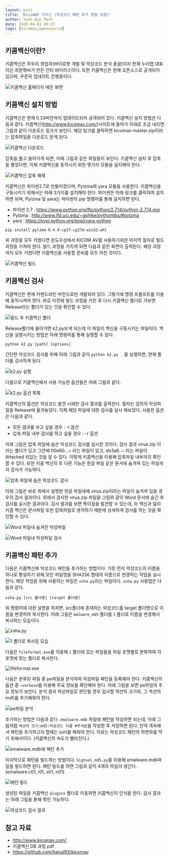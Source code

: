```yaml
---
layout: post
title: 'KicomAV 가이드 (악성코드 패턴 추가 방법 포함)'
author: Seok-Eun Park
date: 2020-04-01 09:37
tags: [kicomav,opensource]
---
```

## 키콤백신이란?

키콤백신은 하우리 창업자(바이로봇 개발 및 악성코드 분석 총괄)이자 현재 누리랩 대표이신 최원혁씨가 만든 안티 바이러스이다. 또한 키콤백신은 현재 오픈소스로 공개되어 있으며, 꾸준히 업데이트 진행중이다.

![키콤백신 홈페이지 메인 화면](/files/kicomav_guide_1.png)

## 키콤백신 설치 방법

키콤백신은 현재 0.33버전까지 업데이트되어 공개되어 있다. 키콤백신 설치 방법은 다음과 같다.
키콤백신(http://www.kicomav.com/)사이트에 들어가 아래로 조금 내리면 그림과 같이 다운로드 링크가 보인다. 해당 링크를 클릭하면 kicomav-master.zip이라는 압축파일을 다운로드 받게 된다.

![키콤백신 다운로드](/files/kicomav_guide_2.png)

압축을 풀고 들어가게 되면, 아래 그림과 같은 파일들이 보인다. 키콤백신 설치 후 압축을 풀었다면, 이제 키콤백신을 동작시키 위한 몇가지 모듈을 설치해야 한다.

![키콤백신 압축 해제](/files/kicomav_guide_3.png)

키콤백신은 파이썬2.7로 만들어졌으며, Pylzma와 yara 모듈을 사용한다. 키콤백신을 구동시키기 위해서는 아래 3가지를 설치해야 한다. 파이썬은 아래 링크를 클릭하여 설치하면 되며, Pylzma 및 yara는 파이썬의 pip 명령어를 통해 설치하면 된다.

- 파이썬 2.7 : <https://www.python.org/ftp/python/2.7.14/python-2.7.14.msi>
- Pylzma : <http://www.lfd.uci.edu/~gohlke/pythonlibs/#pylzma>
- yara : <https://pypi.python.org/pypi/yara-python>

```
pip install pylzma-0.4.9-cp27-cp27m-win32.whl
```

위 과정을 모두 거쳤다면 윈도우상에서 KICOM AV를 사용하기위한 마지막 절차로 빌드과정을 거쳐야 한다. 빌드 과정을 거치게 되면 다음과 같은 화면이 출력된다. 해당 과정까지 모두 거쳤다면 키콤백신을 사용할 준비를 모두 마친 것이다.

![키콤백신 빌드](/files/kicomav_guide_4.png)

## 키콤백신 검사

키콤백신은 현재 커맨드라인 버전으로만 개발되어 있다. 그렇기에 명령 프롬프트를 이용해 동작시켜야 한다. 바로 이전에 빌드 과정을 거친 후 다시 키콤백신 폴더로 가보면 Release라는 폴더가 있는 것을 확인할 수 있다.

![빌드 후 키콤백신 폴더](/files/kicomav_guide_5.png)

Release폴더에 들어가면 k2.py보게 되는데 이 파일이 백신을 구동시키는 파일이다. 백신을 실행시키는 방법은 아래 명령어를 통해 실행할 수 있다.

```
python k2.py [path] [options]
```

간단한 악성코드 검사를 위해 아래 그림과 같이 ```python k2.py .``` 를 실행하면, 현재 폴더를 검사하게 된다.

![k2.py 실행](/files/kicomav_guide_6.png)

다음으로 키콤백신에서 사용 가능한 옵션들은 아래 그림과 같다.

![k2.py 옵션 목록](/files/kicomav_guide_7.png)

키콤백신의 옵션은 악성코드 발견 시에만 검사 결과를 출력한다. 필자는 임의의 악성파일을 Release에 옮겨놓았다. 이제 해당 파일에 대한 검사를 실시 해보았다. 사용한 옵션은 다음과 같다.

- 모든 결과를 보고 싶을 경우 : -I 옵션
- 압축 파일 내부 검사를 하고 싶을 경우 : -r 옵션

아래 그림은 압축 파일에 숨은 악성코드 검사를 실시한 것이다. 검사 결과 virus.zip 이라는 폴더가 있고 그안에 00e80…~ 라는 파일이 있고, eb3a6..~ 라는 파일이 Attached 되있는 것을 알 수 있다. 이렇게 키콤백신을 이용해 압축파일 내부까지 확인 할 수 있다. 또한 키콤 백신의 또 다른 기능은 한글 파일 같은 문서에 숨겨져 있는 파일까지 검사가 가능하다.

![압축 파일에 숨은 악성코드 검사](/files/kicomav_guide_8.png)

아래 그림은 바로 위에서 설명한 한글 파일내에 virus.zip이라는 파일이 숨겨져 있을 경우의 검사 결과이다. 위에서 검사한 virus.zip 파일을 그림와 같이 Word 문서에 숨긴 후 검사를 실시한 결과이다. 검사 결과를 보면 특이점을 발견할 수 있는데, 타 백신과 달리 키콤 백신은 문서파일 또한 압축파일로 생각하기 때문에 상세하게 검사를 하는 것을 확인할 수 있다.

![Word 파일내 숨겨진 악성파일](/files/kicomav_guide_9.png)

![Word 파일내 악성파일 검사](/files/kicomav_guide_10.png)

## 키콤백신 패턴 추가

다음은 키콤백신에 악성코드 패턴을 추가하는 방법이다. 가장 먼저 악성코드의 이름을 하나로 통일하기 위해 모든 파일명을 SHA256 형태의 이름으로 변경하는 작업을 실시한다. 해당 작업을 위해 사용하는 파일은 ```xsha.py```라는 파일이다. ```xsha.py``` 사용법은 다음과 같다.

```
xsha.py [src 폴더명] [target 폴더명] 
```

위 명령어에 대한 설명을 하자면, src폴더에 존재하는 악성코드를 target 폴더명으로 이름을 변경하여 복사한다. 아래 그림은 ```malware_md5``` 폴더를 ```1``` 폴더로 이름을 변경해서 복사하는 모습이다.

![xsha.py](/files/kicomav_guide_11.png)

![1 폴더로 복사된 모습](/files/kicomav_guide_12.png)

다음은 ```fileformat.exe```를 이용해 ```1``` 폴더에 있는 파일들을 파일 포맷별로 분류하여 각 포맷에 맞는 폴더로 복사한다.

![fileformat.exe](/files/kicomav_guide_13.png)

다음은 분류된 파일 중 pe파일을 분석하여 악성파일 패턴을 등록해야 한다. 키콤백신의 옵션 중 ```–verbose```를 이용해 주요 정보를 확인해야 한다. 아래 그림을 보면 pe파일의 주요 정보가 보인다. 분석 결과 악성파일로 판단될 경우 검사할 섹션의 크기와, 그 섹션의 md5를 추가해줘야 한다. 

![pe파일 분석](/files/kicomav_guide_14.png)

추가하는 방법은 다음과 같다. ```emalware.mdb``` 파일에 패턴을 작성하면 되는데, 아래 그림처럼 ```섹션의 크기:md5:악성코드 이름 #주석문```을 작성한 후 저장하면 된다. 만약 계속해서 패턴을 추가하고자 할때는 sort를 해줘야 한다. 이유는 악성코드 패턴의 파편화를 막기 위해서이다. (키콤백신의 속도가 빨라진다.) 

![emalware.mdb에 패턴 추가](/files/kicomav_guide_15.png)


마지막으로 패턴을 빌드하는 방법이다. ```Sigtool_md5.py```를 이용해 emalware.mdb파일을 빌드하면 된다. 패턴 빌드를 하면  그림과 같이 4개의 파일이 생긴다.(emalware.c01, i01, s01, n01)

![패턴 빌드](/files/kicomav_guide_16.png)

생성된 파일을 키콤백신 ```plugins``` 폴더로 이동하면 키콤백신이 인식을 한다. 검사 결과는 아래 그림을 통해 확인 가능하다.

![악성코드 검사 결과](/files/kicomav_guide_17.png)


## 참고 자료

- <http://www.kicomav.com/>
- 키콤백신 DB 과정.pdf
- <https://github.com/hanul93/kicomav>
